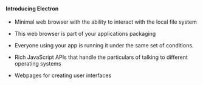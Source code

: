 #### Introducing Electron

- Minimal web browser with the ability to interact with the local file system

- This web browser is part of your applications packaging

- Everyone using your app is running it under the same set of conditions.

- Rich JavaScript APIs that handle the particulars of talking to different
    operating systems

- Webpages for creating user interfaces

